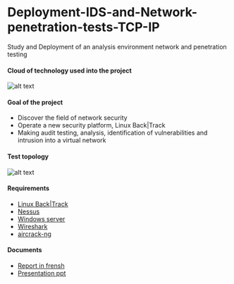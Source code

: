 Deployment-IDS-and-Network-penetration-tests-TCP-IP
====================================================

Study and Deployment of an analysis environment network and penetration testing

#### Cloud of technology used into the project
![alt text](http://static.tenable.com/oldsite/blog/img/6a00d8345495f669e20133f445cc65970b "screen 1")

#### Goal of the project
+ Discover the field of network security
+ Operate a new security platform, Linux Back|Track
+ Making audit testing, analysis, identification of vulnerabilities and intrusion into a virtual network

#### Test topology

![alt text](http://static.tenable.com/oldsite/blog/img/6a00d8345495f669e20133f445cc65970b "screen 1")

#### Requirements
+ [Linux Back|Track]
+ [Nessus] 
+ [Windows server] 
+ [Wireshark]
+ [aircrack-ng]

#### Documents  
+ [Report in frensh]
+ [Presentation ppt] 

[Linux Back|Track]:http://www.backtrack-linux.org/
[Nessus]:http://www.tenable.com/products/nessus
[Windows server]:http://technet.microsoft.com/fr-fr/windowsserver
[Wireshark]:https://www.wireshark.org/
[aircrack-ng]:http://www.aircrack-ng.org/
[Report in frensh]:https://github.com/Kingsousse/Model-Driven-Engineering--Eclipse-RCP-plugin--Software-product-line/blob/master/rapport/RapportPsarMai2014Final.pdf
[Presentation ppt]:https://github.com/Kingsousse/Model-Driven-Engineering--Eclipse-RCP-plugin--Software-product-line/blob/master/rapport/presentation.pdf

